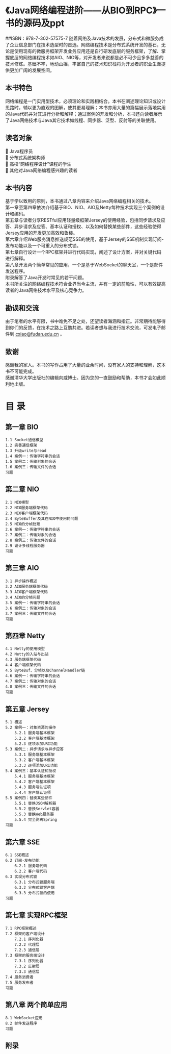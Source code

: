 # 《Java网络编程进阶——从BIO到RPC》一书的源码及ppt
##ISBN：978-7-302-57575-7
随着网络及Java技术的发展，分布式和微服务成了企业信息部门在技术选型时的首选。网络编程技术是分布式系统开发的基石，无论是使用现有的微服务框架开发业务应用还是自行研发底层的服务框架，了解、掌握底层的网络编程技术如AIO、NIO等，对开发者来说都是必不可少且多多益善的技术修炼。基础不牢，地动山摇，丰富自己的技术知识栈将为开发者的职业生涯提供更加广阔的发展空间。
## 本书特色
网络编程是一门实用型技术，必须理论和实践相结合。本书在阐述理论知识或设计思路时，辅以更为直观的图解，使其更易理解；本书亦用大量的篇幅展示落地实用的Java代码并对其进行分析和解释；通过案例的开发和分析，本书还向读者展示了Java网络技术与Java其它技术如线程、同步器、泛型、反射等的关联使用。
## 读者对象
  	Java程序员  
  	分布式系统架构师  
  	高校“网络程序设计”课程的学生  
  	其他对Java网络编程感兴趣的读者  
## 本书内容
基于学以致用的原则，本书通过八章内容来介绍Java网络编程相关的技术。  
第一章至第四章依次介绍基于BIO、NIO、AIO及Netty每种技术实现三个案例的设计和编码。  
第五章与读者分享RESTful应用轻量级框架Jersey的使用经验，包括同步请求及应答、异步请求及应答、基本认证和授权、以及如何替换某些部件，这些经验使得Jersey应用的开发更加高效和鲁棒。  
第六章介绍Web服务消息推送规范SSE的使用，基于Jersey的SSE机制实现订阅-发布功能以及一个可重入的分布式锁。  
第七章自行设计一个RPC框架并进行代码实现，阐述了设计方案，并对关键代码进行解释。  
第八章开发两个简单常见的应用，一个是基于WebSocket的聊天室，一个是邮件发送程序。  
附录解答了Java开发时常见的若干问题。  
本书所关注的网络编程技术符合业界当今主流，并有一定的前瞻性，可以有效提高读者的Java网络技术水平及核心竞争力。
## 勘误和交流
由于笔者的水平有限，书中难免不足之处，还望读者海涵和指正。非常期待能够得到你们的反馈，在技术之路上互勉共进。若读者想与我进行技术交流，可发电子邮件到 cxiao@fudan.edu.cn 。  
## 致谢
感谢我的家人。本书的写作占用了大量的业余时间，没有家人的支持和理解，这本书不可能完成。  
感谢清华大学出版社的编辑向威博士。因为您的一直鼓励和帮助，本书才会如此顺利地出版。

# 目 录

## 第一章 BIO	
    1.1 Socket通信模型  	
    1.2 完善通信框架  	
    1.3 升级write与read	
    1.4 案例一：传输字符串的会话	
    1.5 案例二：传输对象的会话	
    1.6 案例三：传输文件的会话	
    习题	
## 第二章 NIO	
    2.1 NIO模型	
    2.2 NIO服务端框架代码	
    2.3 NIO客户端框架代码	
    2.4 ByteBuffer及其在NIO中使用的问题	
    2.5 NIO的分帧处理	
    2.6 案例一：传输字符串的会话	
    2.7 案例二：传输对象的会话	
    2.8 案例三：传输文件的会话	
    2.9 设计多线程服务器	
    习题	
## 第三章 AIO	
    3.1 异步操作概述	
    3.2 AIO服务端框架代码	
    3.3 AIO客户端框架代码	
    3.4 AIO的分帧问题	
    3.5 案例一：传输字符串的会话	
    3.6 案例二：传输对象的会话	
    3.7 案例三：传输文件的会话	
    习题	
## 第四章 Netty	
    4.1 Netty的使用模型	
    4.2 Netty的入站与出站	
    4.3 服务端框架代码	
    4.4 客户端框架代码	
    4.5 ByteBuf、分帧以及ChannelHandler链	
    4.6 案例一：传输字符串的会话	
    4.7 案例二：传输对象的会话	
    4.8 案例三：传输文件的会话	
    习题	
## 第五章 Jersey	
    5.1 概述	
    5.2 案例一：对象资源的操作	
        5.2.1 服务端基本框架	
        5.2.2 客户端基本框架	
        5.2.3 逐项添加URI功能	
    5.3 案例二：异步请求与异步应答	
        5.3.1 服务端基本框架	
        5.3.2 客户端基本框架	
        5.3.3 逐项添加URI功能	
    5.4 案例三：基本认证和授权	
        5.4.1 服务端基本框架	
        5.4.2 客户端基本框架	
        5.4.3 服务端认证项	
        5.4.4 客户端认证项	
    5.5 案例四：替换某些部件	
        5.5.1 替换JSON解析器	
        5.5.2 替换Servlet容器	
        5.5.3 替换Web服务器	
        5.5.4 完全剥离Spring	
    习题	
## 第六章 SSE	
    6.1 SSE概述	
    6.2 订阅-发布功能	
        6.2.1 服务端代码	
        6.2.2 客户端代码	
    6.3 实现分布式锁	
        6.3.1 分布式锁服务端	
        6.3.2 分布式锁客户端	
        6.3.3 分布式锁的使用	
    习题	
## 第七章 实现RPC框架	
    7.1 RPC框架概述	
    7.2 框架的客户端设计	
        7.2.1 序列化器	
        7.2.2 代理层
        7.2.3 通信层	
    7.3 框架的服务端设计	
        7.3.1 序列化器	
        7.3.2 反射层	
        7.3.3 通信层	
    7.4 服务消费者	
    7.5 服务发布者	
    习题	
## 第八章 两个简单应用
    8.1 WebSocket应用	
    8.2 邮件发送程序	
    习题	
## 附录	
